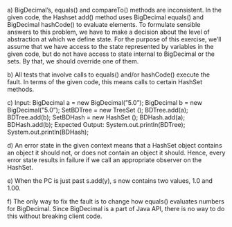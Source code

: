 a) BigDecimal’s, equals() and compareTo() methods are inconsistent. In the given code, the Hashset add()
method uses BigDecimal equals() and BigDecimal hashCode() to evaluate elements.
To formulate sensible answers to this problem, we have to make a decision about the
level of abstraction at which we define state. For the purpose of this exercise, we’ll
assume that we have access to the state represented by variables in the given code, but
do not have access to state internal to BigDecimal or the sets. By that, we should override one of them.

b) All tests that involve calls to equals() and/or hashCode() execute the fault. In terms
of the given code, this means calls to certain HashSet methods.

c) Input: 
  BigDecimal a = new BigDecimal(”5.0”);
  BigDecimal b = new BigDecimal(”5.0”);
  Set<BigDecimal>BDTree = new TreeSet <BigDecimal> ();
  BDTree.add(a);
  BDTree.add(b);
  Set<BigDecimal>BDHash = new HashSet <BigDecimal> ();
  BDHash.add(a);
  BDHash.add(b);
Expected Output: 
  System.out.println(BDTree); 
  System.out.println(BDHash); 

d) An error state in the given context means that a HashSet object contains an object it
should not, or does not contain an object it should. Hence, every error state results in
failure if we call an appropriate observer on the HashSet.

e) When the PC is just past s.add(y), s now contains two values, 1.0 and 1.00.

f) The only way to fix the fault is to change how equals() evaluates numbers for BigDecimal.
Since BigDecimal is a part of Java API, there is no way to do this without breaking
client code.
